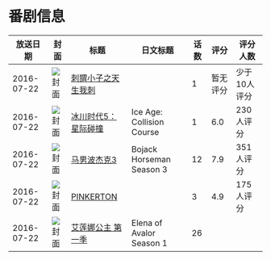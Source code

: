 # 番剧信息

|放送日期|封面|标题|日文标题|话数|评分|评分人数|
|---|---|---|---|---|---|---|
|2016-07-22|![封面](https://lain.bgm.tv/pic/cover/c/06/a3/147537_DxPM2.jpg)|[刺猬小子之天生我刺](https://bangumi.tv/subject/147537)||1|暂无评分|少于10人评分|
|2016-07-22|![封面](https://lain.bgm.tv/pic/cover/c/37/74/161942_E8nSa.jpg)|[冰川时代5：星际碰撞](https://bangumi.tv/subject/161942)|Ice Age: Collision Course|1|6.0|230人评分|
|2016-07-22|![封面](https://lain.bgm.tv/pic/cover/c/7c/7b/186881_mzn3N.jpg)|[马男波杰克3](https://bangumi.tv/subject/186881)|Bojack Horseman Season 3|12|7.9|351人评分|
|2016-07-22|![封面](https://bangumi.tv/img/no_icon_subject.png)|[PINKERTON](https://bangumi.tv/subject/188024)||3|4.9|175人评分|
|2016-07-22|![封面](https://lain.bgm.tv/pic/cover/c/3b/60/199330_t2Jo4.jpg)|[艾莲娜公主 第一季](https://bangumi.tv/subject/199330)|Elena of Avalor Season 1|26|||
